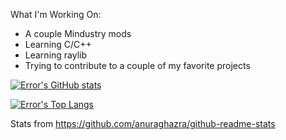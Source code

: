 What I'm Working On:
- A couple Mindustry mods
- Learning C/C++
- Learning raylib
- Trying to contribute to a couple of my favorite projects

[![Error's GitHub stats](https://github-readme-stats.vercel.app/api?username=errorincode27&theme=synthwave&count_private=true&show_icons=true)](https://github.com/anuraghazra/github-readme-stats)

[![Error's Top Langs](https://github-readme-stats.vercel.app/api/top-langs/?username=errorincode27&theme=synthwave&hide=batchfile,powershell&layout=compact&count_private=true)](https://github.com/anuraghazra/github-readme-stats)

Stats from https://github.com/anuraghazra/github-readme-stats
